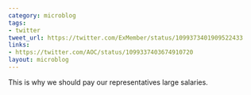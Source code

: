 ```yaml
---
category: microblog
tags:
- twitter
tweet_url: https://twitter.com/ExMember/status/1099373401909522433
links:
- https://twitter.com/AOC/status/1099337403674910720
layout: microblog
---
```

This is why we should pay our representatives large salaries.

